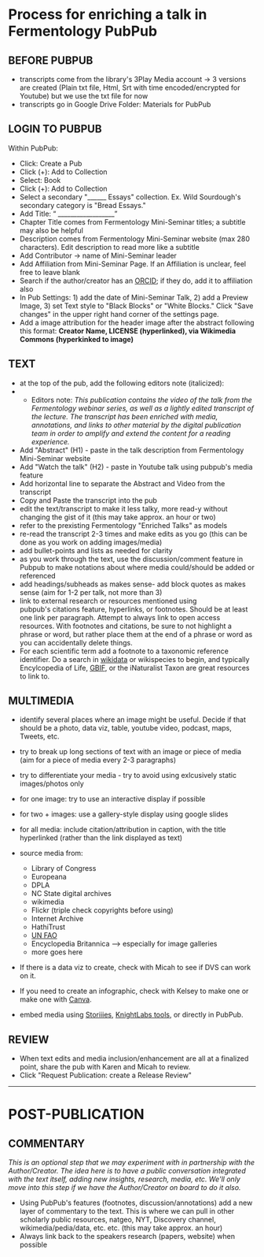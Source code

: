 Process for enriching a talk in Fermentology PubPub
===
BEFORE PUBPUB
---
- transcripts come from the library's 3Play Media account → 3 versions are created (Plain txt file, Html, Srt with time encoded/encrypted for Youtube) but we use the txt file for now
- transcripts go in Google Drive Folder: Materials for PubPub

LOGIN TO PUBPUB
---
Within PubPub: 
- Click: Create a Pub 
- Click (+): Add to Collection
- Select: Book
- Click (+): Add to Collection
- Select a secondary "______ Essays" collection. Ex. Wild Sourdough's secondary category is "Bread Essays."
- Add Title: “ __________________”
- Chapter Title comes from Fermentology Mini-Seminar titles; a subtitle may also be helpful
- Description comes from Fermentology Mini-Seminar website (max 280 characters). Edit description to read more like a subtitle
- Add Contributor → name of Mini-Seminar leader
- Add Affiliation from Mini-Seminar Page. If an Affiliation is unclear, feel free to leave blank
- Search if the author/creator has an [ORCID](https://orcid.org/); if they do, add it to affiliation also
- In Pub Settings: 1) add the date of Mini-Seminar Talk, 2) add a Preview Image, 3) set Text style to "Black Blocks" or "White Blocks." Click "Save changes" in the upper right hand corner of the settings page.
- Add a image attribution for the header image after the abstract following this format: **Creator Name, LICENSE (hyperlinked), via Wikimedia Commons (hyperkinked to image)**

TEXT
---
- at the top of the pub, add the following editors note (italicized): 
- - Editors note: _This publication contains the video of the talk from the Fermentology webinar series, as well as a lightly edited transcript of the lecture. The transcript has been enriched with media, annotations, and links to other material by the digital publication team in order to amplify and extend the content for a reading experience._
- Add "Abstract" (H1) - paste in the talk description from Fermentology Mini-Seminar website
- Add "Watch the talk" (H2) - paste in Youtube talk using pubpub's media feature
- Add horizontal line to separate the Abstract and Video from the transcript 
- Copy and Paste the transcript into the pub
- edit the text/transcript to make it less talky, more read-y without changing the gist of it (this may take approx. an hour or two)
- refer to the prexisting Fermentology "Enriched Talks" as models 
- re-read the transcript 2-3 times and make edits as you go (this can be done as you work on adding images/media)
- add bullet-points and lists as needed for clarity 
- as you work through the text, use the discussion/comment feature in Pubpub to make notations about where media could/should be added or referenced
- add headings/subheads as makes sense- add block quotes as makes sense (aim for 1-2 per talk, not more than 3) 
- link to external research or resources mentioned using pubpub's citations feature, hyperlinks, or footnotes. Should be at least one link per paragraph. Attempt to always link to open access resources. With footnotes and citations, be sure to not highlight a phrase or word, but rather place them at the end of a phrase or word as you can accidentally delete things.
- For each scientific term add a footnote to a taxonomic reference identifier. Do a search in [wikidata](https://www.wikidata.org/wiki/Q719725) or wikispecies to begin, and typically Encylcopedia of Life, [GBIF](https://www.gbif.org/), or the iNaturalist Taxon are great resources to link to.

MULTIMEDIA
---
- identify several places where an image might be useful. Decide if that should be a photo, data viz, table, youtube video, podcast, maps, Tweets, etc. 
- try to break up long sections of text with an image or piece of media (aim for a piece of media every 2-3 paragraphs)
- try to differentiate your media - try to avoid using exlcusively static images/photos only
- for one image: try to use an interactive display if possible
- for two + images: use a gallery-style display using google slides
- for all media: include citation/attribution in caption, with the title hyperlinked (rather than the link displayed as text)
- source media from:
  * Library of Congress
  * Europeana
  * DPLA
  * NC State digital archives
  * wikimedia
  * Flickr (triple check copyrights before using)
  * Internet Archive
  * HathiTrust
  * [UN FAO](http://www.fao.org/home/en/)
  * Encyclopedia Britannica --> especially for image galleries
  * more goes here
  
- If there is a data viz to create, check with Micah to see if DVS can work on it. 
- If you need to create an infographic, check with Kelsey to make one or make one with [Canva](https://www.canva.com/). 
- embed media using [Storiiies](https://storiiies.cogapp.com/), [KnightLabs tools](https://knightlab.northwestern.edu/projects/), or directly in PubPub.

REVIEW
---
- When text edits and media inclusion/enhancement are all at a finalized point, share the pub with Karen and Micah to review.
- Click "Request Publication: create a Release Review"
---


POST-PUBLICATION
===

COMMENTARY
---
*This is an optional step that we may experiment with in partnership with the Author/Creator. The idea here is to have a public conversation integrated with the text itself, adding new insights, research, media, etc. We'll only move into this step if we have the Author/Creator on board to do it also.*

- Using PubPub's features (footnotes, discussion/annotations) add a new layer of commentary to the text. This is where we can pull in other scholarly public resources, natgeo, NYT, Discovery channel, wikimedia/pedia/data, etc. etc. (this may take approx. an hour)
- Always link back to the speakers research (papers, website) when possible
